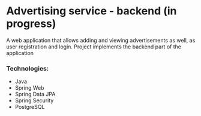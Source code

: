 # Advertising service - backend (in progress)
A web application that allows adding and viewing advertisements as well, as user registration and login. Project implements the backend part of the application
### Technologies:
- Java
- Spring Web
- Spring Data JPA
- Spring Security
- PostgreSQL
